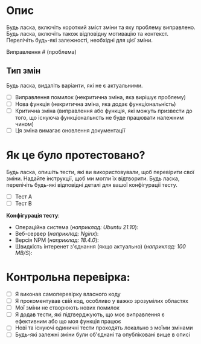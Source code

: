 # Опис

Будь ласка, включіть короткий зміст зміни та яку проблему виправлено. Будь ласка, включіть також відповідну мотивацію та контекст. Перелічіть будь-які залежності, необхідні для цієї зміни.

Виправлення # (проблема)

## Тип змін

Будь ласка, видаліть варіанти, які не є актуальними.

- [ ] Виправлення помилок (некритична зміна, яка вирішує проблему)
- [ ] Нова функція (некритична зміна, яка додає функціональність)
- [ ] Критична зміна (виправлення або функція, які можуть призвести до того, що існуюча функціональнсть не буде працювати належним чином)
- [ ] Ця зміна вимагає оновлення документації

# Як це було протестовано?

Будь ласка, опишіть тести, які ви використовували, щоб перевірити свої зміни. Надайте інструкції, щоб ми могли їх відтворити. Будь ласка, перелічіть будь-які відповідні деталі для вашої конфігурації тесту.

- [ ] Тест A
- [ ] Тест B

**Конфігурація тесту**:
* Операційна система (*наприклад: Ubuntu 21.10*):
* Веб-сервер (*наприклад: Nginx*):
* Версія NPM (*наприклад: 18.4.0*):
* Швидкість інтеренет з'єднання (якщо актуально) (*наприклад: 100 MB/S*):

# Контрольна перевірка:

- [ ] Я виконав самоперевірку власного коду
- [ ] Я прокоментував свій код, особливо у важко зрозумілих областях
- [ ] Мої зміни не створюють нових помилок
- [ ] Я додав тести, які підтверджують, що моє виправлення є ефективним або що моя функція працює
- [ ] Нові та існуючі одиничні тести проходять локально з моїми змінами
- [ ] Будь-які залежні зміни були об'єднані та опубліковані вище в описі

